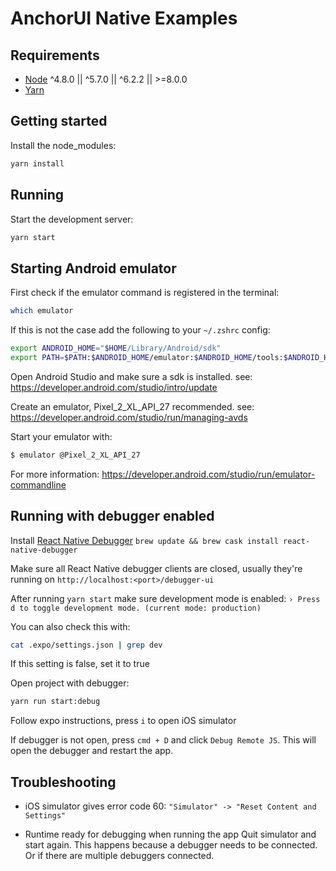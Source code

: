 # AnchorUI Native Examples

## Requirements

- [Node](https://github.com/creationix/nvm) ^4.8.0 || ^5.7.0 || ^6.2.2 || >=8.0.0
- [Yarn](https://yarnpkg.com/en/)

## Getting started

Install the node_modules:
```bash
yarn install
```

## Running

Start the development server:
```bash
yarn start
```

## Starting Android emulator
First check if the emulator command is registered in the terminal:
```bash
which emulator
```

If this is not the case add the following to your `~/.zshrc` config:
```bash
export ANDROID_HOME="$HOME/Library/Android/sdk"
export PATH=$PATH:$ANDROID_HOME/emulator:$ANDROID_HOME/tools:$ANDROID_HOME/platform-tools
```

Open Android Studio and make sure a sdk is installed. see: https://developer.android.com/studio/intro/update

Create an emulator, Pixel_2_XL_API_27 recommended. see: https://developer.android.com/studio/run/managing-avds

Start your emulator with:
```sh
$ emulator @Pixel_2_XL_API_27
```

For more information: https://developer.android.com/studio/run/emulator-commandline

## Running with debugger enabled
Install [React Native Debugger](https://github.com/jhen0409/react-native-debugger) `brew update && brew cask install react-native-debugger`

Make sure all React Native debugger clients are closed, usually they're running on `http://localhost:<port>/debugger-ui`


After running `yarn start` make sure development mode is enabled:
`› Press d to toggle development mode. (current mode: production)`

You can also check this with:
```bash
cat .expo/settings.json | grep dev
```

If this setting is false, set it to true

Open project with debugger:

```bash
yarn run start:debug
```

Follow expo instructions, press `i` to open iOS simulator

If debugger is not open, press `cmd + D` and click `Debug Remote JS`. This will open the debugger and restart the app.

## Troubleshooting
- iOS simulator gives error code 60:
`"Simulator" -> "Reset Content and Settings"`

- Runtime ready for debugging when running the app
Quit simulator and start again. This happens because a debugger needs to be connected. Or if there are multiple debuggers connected.
